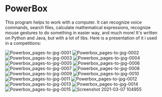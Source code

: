 # PowerBox
This program helps to work with a computer. It can recognize voice commands, search files, calculate mathematical expressions, recognize mouse gestures to do something in easier way, and much more!
It's written on Python and Java, but with a lot of libs.
Here is a presentation of it i used in a competitions:

![Powerbox_pages-to-jpg-0001](https://user-images.githubusercontent.com/76962395/110233016-58cf3900-7f32-11eb-8497-2b2e255a4267.jpg)
![Powerbox_pages-to-jpg-0002](https://user-images.githubusercontent.com/76962395/110233017-5c62c000-7f32-11eb-8b2d-556cbb1c57d1.jpg)
![Powerbox_pages-to-jpg-0003](https://user-images.githubusercontent.com/76962395/110233018-5e2c8380-7f32-11eb-9f02-e7f7775132e6.jpg)
![Powerbox_pages-to-jpg-0004](https://user-images.githubusercontent.com/76962395/110233027-6dabcc80-7f32-11eb-88ce-f64d0df3220c.jpg)
![Powerbox_pages-to-jpg-0005](https://user-images.githubusercontent.com/76962395/110233030-6edcf980-7f32-11eb-80a5-35689126ad5e.jpg)
![Powerbox_pages-to-jpg-0006](https://user-images.githubusercontent.com/76962395/110233031-6edcf980-7f32-11eb-9910-7e72d0a19906.jpg)
![Powerbox_pages-to-jpg-0007](https://user-images.githubusercontent.com/76962395/110233034-71d7ea00-7f32-11eb-9c27-b569567d7d9e.jpg)
![Powerbox_pages-to-jpg-0008](https://user-images.githubusercontent.com/76962395/110233038-74d2da80-7f32-11eb-8c4a-91abdfb49565.jpg)
![Powerbox_pages-to-jpg-0009](https://user-images.githubusercontent.com/76962395/110233039-756b7100-7f32-11eb-955d-b3d0c295d7dc.jpg)
![Powerbox_pages-to-jpg-0010](https://user-images.githubusercontent.com/76962395/110233040-756b7100-7f32-11eb-8973-8d9023fde01d.jpg)
![Powerbox_pages-to-jpg-0011](https://user-images.githubusercontent.com/76962395/110233041-76040780-7f32-11eb-8598-0d0e3c7272ef.jpg)
![Powerbox_pages-to-jpg-0012](https://user-images.githubusercontent.com/76962395/110233044-77353480-7f32-11eb-930b-0aa68e99cd81.jpg)
![Powerbox_pages-to-jpg-0013](https://user-images.githubusercontent.com/76962395/110233045-77cdcb00-7f32-11eb-93d3-886116ea7e3d.jpg)
![Powerbox_pages-to-jpg-0014](https://user-images.githubusercontent.com/76962395/110233046-78666180-7f32-11eb-864e-fa61a908b521.jpg)
![Powerbox_pages-to-jpg-0015](https://user-images.githubusercontent.com/76962395/110233047-79978e80-7f32-11eb-8271-e482c5b010aa.jpg)
![Screenshot 2021-03-07 104955](https://user-images.githubusercontent.com/76962395/110233107-e4e16080-7f32-11eb-8152-d4e3f4f54797.png)


